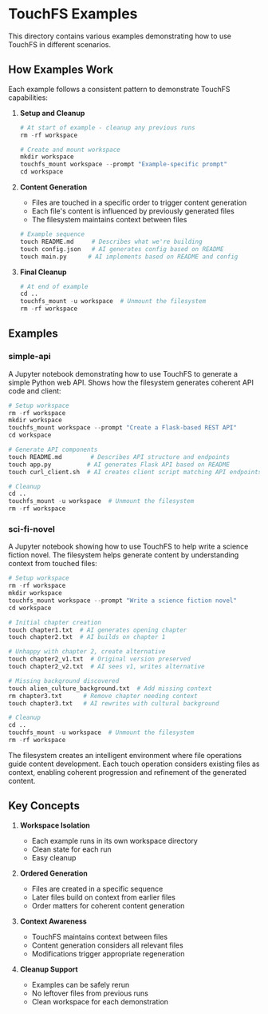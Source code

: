 # TouchFS Examples

This directory contains various examples demonstrating how to use TouchFS in different scenarios.

## How Examples Work

Each example follows a consistent pattern to demonstrate TouchFS capabilities:

1. **Setup and Cleanup**
   ```python
   # At start of example - cleanup any previous runs
   rm -rf workspace
   
   # Create and mount workspace
   mkdir workspace
   touchfs_mount workspace --prompt "Example-specific prompt"
   cd workspace
   ```

2. **Content Generation**
   - Files are touched in a specific order to trigger content generation
   - Each file's content is influenced by previously generated files
   - The filesystem maintains context between files
   ```python
   # Example sequence
   touch README.md     # Describes what we're building
   touch config.json   # AI generates config based on README
   touch main.py      # AI implements based on README and config
   ```

3. **Final Cleanup**
   ```python
   # At end of example
   cd ..
   touchfs_mount -u workspace  # Unmount the filesystem
   rm -rf workspace
   ```

## Examples

### simple-api
A Jupyter notebook demonstrating how to use TouchFS to generate a simple Python web API. Shows how the filesystem generates coherent API code and client:

```python
# Setup workspace
rm -rf workspace
mkdir workspace
touchfs_mount workspace --prompt "Create a Flask-based REST API"
cd workspace

# Generate API components
touch README.md        # Describes API structure and endpoints
touch app.py          # AI generates Flask API based on README
touch curl_client.sh  # AI creates client script matching API endpoints

# Cleanup
cd ..
touchfs_mount -u workspace  # Unmount the filesystem
rm -rf workspace
```

### sci-fi-novel
A Jupyter notebook showing how to use TouchFS to help write a science fiction novel. The filesystem helps generate content by understanding context from touched files:

```python
# Setup workspace
rm -rf workspace
mkdir workspace
touchfs_mount workspace --prompt "Write a science fiction novel"
cd workspace

# Initial chapter creation
touch chapter1.txt  # AI generates opening chapter
touch chapter2.txt  # AI builds on chapter 1

# Unhappy with chapter 2, create alternative
touch chapter2_v1.txt  # Original version preserved
touch chapter2_v2.txt  # AI sees v1, writes alternative

# Missing background discovered
touch alien_culture_background.txt  # Add missing context
rm chapter3.txt      # Remove chapter needing context
touch chapter3.txt   # AI rewrites with cultural background

# Cleanup
cd ..
touchfs_mount -u workspace  # Unmount the filesystem
rm -rf workspace
```

The filesystem creates an intelligent environment where file operations guide content development. Each touch operation considers existing files as context, enabling coherent progression and refinement of the generated content.

## Key Concepts

1. **Workspace Isolation**
   - Each example runs in its own workspace directory
   - Clean state for each run
   - Easy cleanup

2. **Ordered Generation**
   - Files are created in a specific sequence
   - Later files build on context from earlier files
   - Order matters for coherent content generation

3. **Context Awareness**
   - TouchFS maintains context between files
   - Content generation considers all relevant files
   - Modifications trigger appropriate regeneration

4. **Cleanup Support**
   - Examples can be safely rerun
   - No leftover files from previous runs
   - Clean workspace for each demonstration
